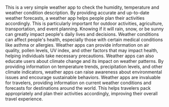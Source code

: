 This is a very simple weather app to check the humidity, temperature and weather condition description.
By providing accurate and up-to-date weather forecasts, a weather app helps people plan their activities accordingly. This is particularly important for outdoor activities, agriculture, transportation, and event planning. Knowing if it will rain, snow, or be sunny can greatly impact people's daily lives and decisions.
Weather conditions can affect people's health, especially those with certain medical conditions like asthma or allergies. Weather apps can provide information on air quality, pollen levels, UV index, and other factors that may impact health, helping individuals take necessary precautions.
Weather apps can also educate users about climate change and its impact on weather patterns. By providing information on temperature trends, precipitation levels, and other climate indicators, weather apps can raise awareness about environmental issues and encourage sustainable behaviors.
Weather apps are invaluable for travelers, providing information on current weather conditions and forecasts for destinations around the world. This helps travelers pack appropriately and plan their activities accordingly, improving their overall travel experience.